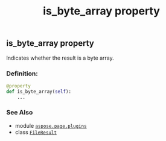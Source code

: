 ﻿---
title: is_byte_array property
second_title: Aspose.Page for Python via .NET API References
description: 
type: docs
weight: 60
url: /python-net/aspose.page.plugins/fileresult/is_byte_array/
is_root: false
---

## is_byte_array property


Indicates whether the result is a byte array.
### Definition:
```python
@property
def is_byte_array(self):
    ...
```

### See Also
* module [`aspose.page.plugins`](../../)
* class [`FileResult`](/page/python-net/aspose.page.plugins/fileresult)
